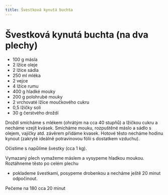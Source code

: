 ```yaml
---
title: Švestková kynutá buchta
---
```


# Švestková kynutá buchta (na dva plechy)

* 100 g másla
* 2 lžíce oleje
* 2 lžíce sádla
* 250 ml mléka
* 2 vejce
* 4 lžíce rumu
* 400 g hladké mouky
* 200 g polohrubé mouky
* 2 vrchovaté lžíce moučkového cukru
* 0,5 lžičky soli
* 30 g čerstvého droždí

Droždí smícháme s mlékem (ohrátým na cca 40 stupňů) a lžičkou cukru a necháme vzejít kvásek. Smícháme mouku, 
rozpuštěné máslo a sádlo s olejem, vajíčky atd. závěrem přidáme kvasek. Hotové těsto necháme hodinu kynout 
(zakryté ideálně potravinovou fólii s dostatkem vzduchu).

Očistíme s napůlíme švestky (cca 1 kg).

Vymazaný plech vymažeme máslem a vysypeme hladkou moukou. Roztáhneme těsto po celém plechu 
- poklademe švestkami, posypeme drobenkou a necháme ještě 20 minut odpočinout.

Pečeme na 180 cca 20 minut
